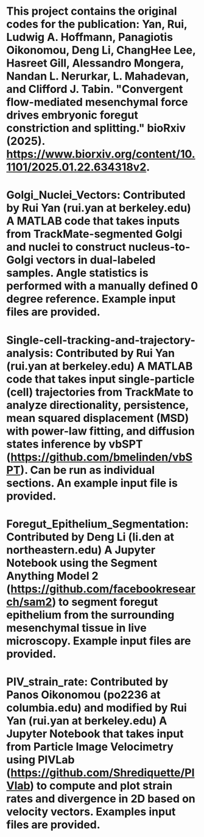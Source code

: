 This project contains the original codes for the publication: Yan, Rui, Ludwig A. Hoffmann, Panagiotis Oikonomou, Deng Li, ChangHee Lee, Hasreet Gill, Alessandro Mongera, Nandan L. Nerurkar, L. Mahadevan, and Clifford J. Tabin. "Convergent flow-mediated mesenchymal force drives embryonic foregut constriction and splitting." bioRxiv (2025). https://www.biorxiv.org/content/10.1101/2025.01.22.634318v2.
===========================================================================
Golgi_Nuclei_Vectors: Contributed by Rui Yan (rui.yan at berkeley.edu)
A MATLAB code that takes inputs from TrackMate-segmented Golgi and nuclei to construct nucleus-to-Golgi vectors in dual-labeled samples. Angle statistics is performed with a manually defined 0 degree reference. 
Example input files are provided.
===========================================================================
Single-cell-tracking-and-trajectory-analysis: Contributed by Rui Yan (rui.yan at berkeley.edu)
A MATLAB code that takes input single-particle (cell) trajectories from TrackMate to analyze directionality, persistence, mean squared displacement (MSD) with power-law fitting, and diffusion states inference by vbSPT (https://github.com/bmelinden/vbSPT). Can be run as individual sections.
An example input file is provided.
===========================================================================
Foregut_Epithelium_Segmentation: Contributed by Deng Li (li.den at northeastern.edu)
A Jupyter Notebook using the Segment Anything Model 2 (https://github.com/facebookresearch/sam2) to segment foregut epithelium from the surrounding mesenchymal tissue in live microscopy.
Example input files are provided.
===========================================================================
PIV_strain_rate: Contributed by Panos Oikonomou (po2236 at columbia.edu) and modified by Rui Yan (rui.yan at berkeley.edu)
A Jupyter Notebook that takes input from Particle Image Velocimetry using PIVLab (https://github.com/Shrediquette/PIVlab) to compute and plot strain rates and divergence in 2D based on velocity vectors.
Examples input files are provided.
===========================================================================
